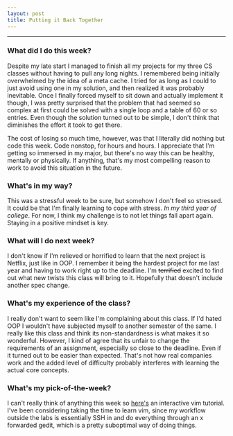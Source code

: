 ```yaml
---
layout: post
title: Putting it Back Together
---
```


***

### What did I do this week? ###

Despite my late start I managed to finish all my projects for my three CS classes without having to pull any long nights. I remembered being initially overwhelmed by the idea of a meta cache. I tried for as long as I could to just avoid using one in my solution, and then realized it was probably inevitable. Once I finally forced myself to sit down and actually implement it though, I was pretty surprised that the problem that had seemed so complex at first could be solved with a single loop and a table of 60 or so entries. Even though the solution turned out to be simple, I don't think that diminishes the effort it took to get there. 

The cost of losing so much time, however, was that I literally did nothing but code this week. Code nonstop, for hours and hours. I appreciate that I'm getting so immersed in my major, but there's no way this can be healthy, mentally or physically. If anything, that's my most compelling reason to work to avoid this situation in the future. 

### What's in my way? ###

This was a stressful week to be sure, but somehow I don't feel so stressed. It could be that I'm finally learning to cope with stress. *In my third year of college*. For now, I think my challenge is to not let things fall apart again.  Staying in a positive mindset is key.

### What will I do next week? ###

I don't know if I'm relieved or horrified to learn that the next project is Netflix, just like in OOP. I remember it being the hardest project for me last year and having to work right up to the deadline. I'm ~~terrified~~ excited to find out what new twists this class will bring to it.  Hopefully that doesn't include another spec change. 

### What's my experience of the class? ###

I really don't want to seem like I'm complaining about this class. If I'd hated OOP I wouldn't have subjected myself to another semester of the same. I really like this class and think its non-standardness is what makes it so wonderful. However, I kind of agree that its unfair to change the requirements of an assignment, especially so close to the deadline. Even if it turned out to be easier than expected. That's not how real companies work and the added level of difficulty probably interferes with learning the actual core concepts.

### What's my pick-of-the-week? ###

I can't really think of anything this week so [here's](http://www.openvim.com) an interactive vim tutorial. I've been considering taking the time to learn vim, since my workflow outside the labs is essentially SSH in and do everything through an x forwarded gedit, which is a pretty suboptimal way of doing things.



